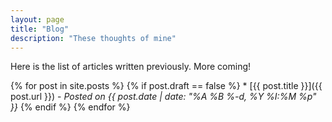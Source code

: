 ```yaml
---
layout: page
title: "Blog"
description: "These thoughts of mine"
---
```


Here is the list of articles written previously. More coming!

{% for post in site.posts %}
  {% if post.draft == false %}
     * [{{ post.title }}]({{ post.url }}) - *Posted on {{ post.date | date: "%A %B %-d, %Y %I:%M %p" }}*
  {% endif %}
{% endfor %}
